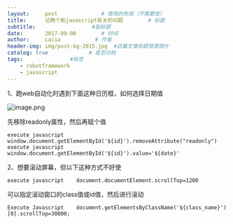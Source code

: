 ```yaml
---
layout:     post              # 使用的布局（不需要改）
title:      记两个和javascript有关的问题        # 标题 
subtitle:                  #副标题
date:       2017-09-08        # 时间
author:     Lacia           # 作者
header-img: img/post-bg-2015.jpg  #这篇文章标题背景图片
catalog: true             # 是否归档
tags:               #标签
    - robotframework
    - javascript
---
```


1、跑web自动化时遇到下面这种日历框，如何选择日期值

![image.png](http://upload-images.jianshu.io/upload_images/4886646-471e7983ae7c8f54.png?imageMogr2/auto-orient/strip%7CimageView2/2/w/1240)

先移除readonly属性，然后再赋个值
```
execute javascript    window.document.getElementById('${id}').removeAttribute("readonly")
execute javascript    window.document.getElementById('${id}').value='${date}'
```

2、想要滚动屏幕，但以下这种方式不好使
```
execute javascript    document.documentElement.scrollTop=1200
```
可以指定滚动窗口的class值或id值，然后进行滚动
```
Execute Javascript    document.getElementsByClassName('${class_name}')[0].scrollTop=30000;
```
